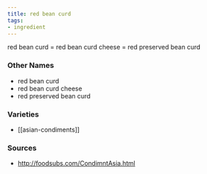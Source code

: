 ```yaml
---
title: red bean curd
tags:
- ingredient
---
```

red bean curd = red bean curd cheese = red preserved bean curd

### Other Names

* red bean curd
* red bean curd cheese
* red preserved bean curd

### Varieties

* [[asian-condiments]]

### Sources
* http://foodsubs.com/CondimntAsia.html
